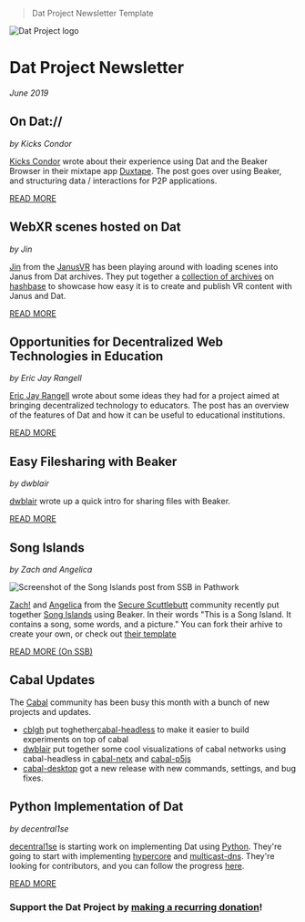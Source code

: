 > Dat Project Newsletter Template

![Dat Project logo](https://datproject.github.io/design/downloads/dat-data-logo.svg)
# Dat Project Newsletter
_June 2019_

## On Dat://
_by Kicks Condor_

[Kicks Condor](https://twitter.com/kickscondor) wrote about their experience using Dat and the Beaker Browser in their mixtape app [Duxtape](https://github.com/kickscondor/duxtape). The post goes over using Beaker, and structuring data / interactions for P2P applications.

[READ MORE](https://www.kickscondor.com/on-dat/)

## WebXR scenes hosted on Dat
_by Jin_

[Jin](https://github.com/madjin) from the [JanusVR](https://janusvr.com/) has been playing around with loading scenes into Janus from Dat archives. They put together a [collection of archives](https://hashbase.io/webxr) on [hashbase](https://hashbase.io/) to showcase how easy it is to create and publish VR content with Janus and Dat.

[READ MORE](https://madjin.github.io/janus-guide/#/examples/README)

## Opportunities for Decentralized Web Technologies in Education
_by Eric Jay Rangell_

[Eric Jay Rangell](https://github.com/erangell) wrote about some ideas they had for a project aimed at bringing decentralized technology to educators. The post has an overview of the features of Dat and how it can be useful to educational institutions.

[READ MORE](https://github.com/erangell/Articles/blob/master/OpportunitiesForDecentralizedTechInEducation.md)

## Easy Filesharing with Beaker
_by dwblair_

[dwblair](https://github.com/dwblair) wrote up a quick intro for sharing files with Beaker.

[READ MORE](https://mosspig.hashbase.io/posts/beaker/)

## Song Islands
_by Zach and Angelica_

![Screenshot of the Song Islands post from SSB in Pathwork](https://camo.githubusercontent.com/46ce12f57401d0e0572459478bec896747a9e7e6/68747470733a2f2f692e63626c67682e6f72672f323031392d30372f333633316a79572e706e67)

[Zach!](@ZqH7Mctu/7DNInxuwl12ECjfrAKUX2tBLq1rOldNhg0=.ed25519) and [Angelica](@eANNuLfzX/9rlGODXHYV8WJb+zw2h+d7YsT4vpYPvD0=.ed25519) from the [Secure Scuttlebutt](https://www.scuttlebutt.nz/) community recently put together [Song Islands](dat://songs.solarpunk.cool/) using Beaker. In their words "This is a Song Island. It contains a song, some words, and a picture." You can fork their arhive to create your own, or check out [their template](https://gitlab.com/dat-zines/song-island-template/)

[READ MORE (On SSB)](%TYOYNAqUqpuNcGqHQcsAou8e/v7JqqG7wj3fG8xe9Fs=.sha256)

## Cabal Updates

The [Cabal](https://cabal.chat/) community has been busy this month with a bunch of new projects and updates.

- [cblgh](https://github.com/cblgh) put toghether[cabal-headless](https://github.com/cabal-club/cabal-headless) to make it easier to build experiments on top of cabal
- [dwblair](https://github.com/dwblair) put together some cool visualizations of cabal networks using cabal-headless in [cabal-netx](https://github.com/dwblair/cabal-netx) and [cabal-p5js](https://github.com/dwblair/cabal-p5js)
- [cabal-desktop](https://github.com/cabal-club/cabal-desktop/releases/tag/v2.0.3) got a new release with new commands, settings, and bug fixes.

## Python Implementation of Dat
_by decentral1se_

[decentral1se](https://decentral1.se/) is starting work on implementing Dat using [Python](https://github.com/datpy). They're going to start with implementing [hypercore](https://github.com/mafintosh/hypercore) and [multicast-dns](https://www.npmjs.com/package/multicast-dns). They're looking for contributors, and you can follow the progress [here](https://scratchpad.decentral1.se/).

[READ MORE](https://scratchpad.decentral1.se/announcing-datpy)

### Support the Dat Project by [__making a recurring donation__](https://opencollective.com/dat)!
